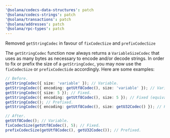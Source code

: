```yaml
---
'@solana/codecs-data-structures': patch
'@solana/codecs-strings': patch
'@solana/transactions': patch
'@solana/addresses': patch
'@solana/rpc-types': patch
---
```


Removed `getStringCodec` in favour of `fixCodecSize` and `prefixCodecSize`

The `getStringCodec` function now always returns a `VariableSizeCodec` that uses as many bytes as necessary to encode and/or decode strings. In order to fix or prefix the size of a `getStringCodec`, you may now use the `fixCodecSize` or `prefixCodecSide` accordingly. Here are some examples:

```ts
// Before.
getStringCodec({ size: 'variable' }); // Variable.
getStringCodec({ encoding: getUtf8Codec(), size: 'variable' }); // Variable (equivalent).
getStringCodec({ size: 5 }); // Fixed.
getStringCodec({ encoding: getUtf8Codec(), size: 5 }); // Fixed (equivalent).
getStringCodec(); // Prefixed.
getStringCodec({ encoding: getUtf8Codec(), size: getU32Codec() }); // Prefixed (equivalent).

// After.
getUtf8Codec(); // Variable.
fixCodecSize(getUtf8Codec(), 5); // Fixed.
prefixCodecSize(getUtf8Codec(), getU32Codec()); // Prefixed.
```
